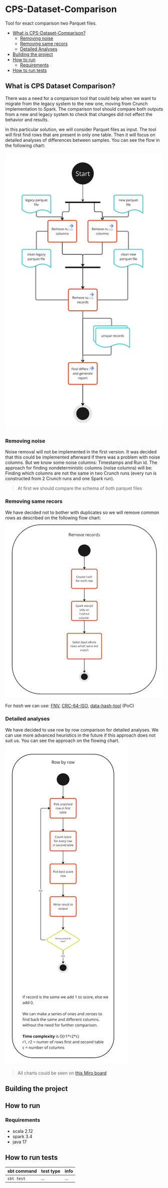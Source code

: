 # CPS-Dataset-Comparison
Tool for exact comparison two Parquet files.
<!-- toc -->
- [What is CPS-Dataset-Comparison?](#what-is-CPS-Dataset-Comparison)
    - [Removing noise](#removing-noise)
    - [Removing same recors](#removing-same-recors)
    - [Detailed Analyses](#detailed-analyses)
- [Building the project](#building-the-project)
- [How to run](#how-to-run)
    - [Requirements](#requirements)
- [How to run tests](#how-to-run-tests)
<!-- tocstop -->

## What is CPS Dataset Comparison?
There was a need for a comparison tool that could help when we want to migrate from the legacy system to the new one, moving from Crunch implementation to Spark. The comparison tool should compare both outputs from a new and legacy system to check that changes did not effect the behavior and results.

In this particular solution, we will consider Parquet files as input. The tool will first find rows that are present in only one table. Then it will focus on detailed analyses of differences between samples. You can see the flow in the following chart:

![alt text](images/mainFlow.png)

### Removing noise
Noise removal will not be implemented in the first version. It was decided that this could be implemented afterward if there was a problem with noise columns. But we know some noise columns: Timestamps and Run id.
The approach for finding nondeterministic columns (noise columns) will be: Finding which columns are not the same in two Crunch runs (every run is constructed from 2 Crunch runs and one Spark run).
> At first we should compare the schema of both parquet files

### Removing same recors 
We have decided not to bother with duplicates so we will remove common rows as described on the following flow chart:
![alt text](images/removeRecords.png)

For *hash* we can use: [FNV](https://en.wikipedia.org/wiki/Fowler–Noll–Vo_hash_function), 
[CRC-64-ISO](https://en.wikipedia.org/wiki/Cyclic_redundancy_check), 
[data-hash-tool](https://github.com/AbsaOSS/data-hash-tool) (PoC)

### Detailed analyses
We have decided to use row by row comparison for detailed analyses. We can use more advanced heuristics in the future if this approach does not suit us. You can see the approach on the flowing chart.
![alt text](images/analyses.png)


> All charts could be seen on [this Miro board](https://miro.com/app/board/uXjVLaOagec=/?share_link_id=579669188211)
## Building the project
## How to run
### Requirements
- scala 2.12
- spark 3.4
- java 17
## How to run tests

| sbt command | test type | info |
| ----------- | --------- | ---- |
| `sbt test`  | ...       | ...  |